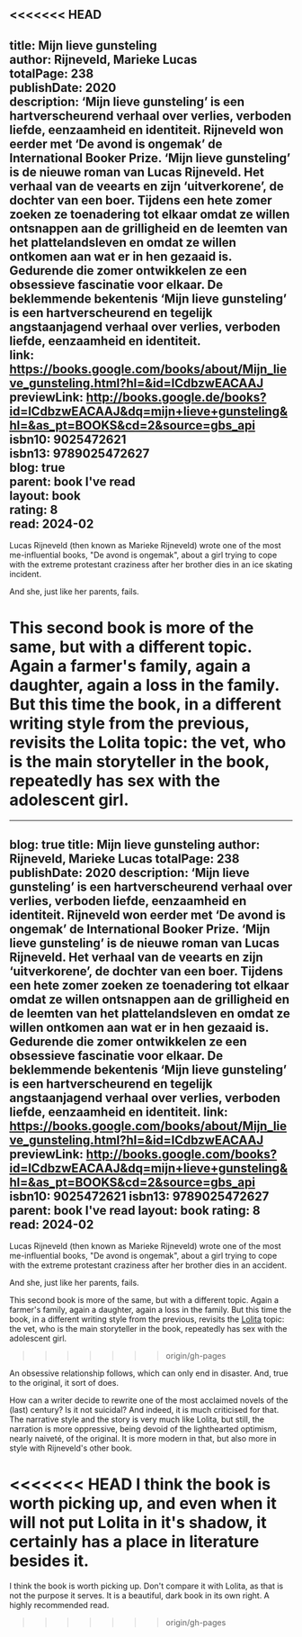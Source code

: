<<<<<<< HEAD
---  
title: Mijn lieve gunsteling  
author: Rijneveld, Marieke Lucas  
totalPage: 238  
publishDate: 2020  
description: ‘Mijn lieve gunsteling’ is een hartverscheurend verhaal over verlies, verboden liefde, eenzaamheid en identiteit. Rijneveld won eerder met ‘De avond is ongemak’ de International Booker Prize. ‘Mijn lieve gunsteling’ is de nieuwe roman van Lucas Rijneveld. Het verhaal van de veearts en zijn ‘uitverkorene’, de dochter van een boer. Tijdens een hete zomer zoeken ze toenadering tot elkaar omdat ze willen ontsnappen aan de grilligheid en de leemten van het plattelandsleven en omdat ze willen ontkomen aan wat er in hen gezaaid is. Gedurende die zomer ontwikkelen ze een obsessieve fascinatie voor elkaar. De beklemmende bekentenis ‘Mijn lieve gunsteling’ is een hartverscheurend en tegelijk angstaanjagend verhaal over verlies, verboden liefde, eenzaamheid en identiteit.  
link: https://books.google.com/books/about/Mijn_lieve_gunsteling.html?hl=&id=lCdbzwEACAAJ  
previewLink: http://books.google.de/books?id=lCdbzwEACAAJ&dq=mijn+lieve+gunsteling&hl=&as_pt=BOOKS&cd=2&source=gbs_api  
isbn10: 9025472621  
isbn13: 9789025472627  
blog: true  
parent: book I've read  
layout: book  
rating: 8  
read: 2024-02  
---  
  
Lucas Rijneveld (then known as Marieke Rijneveld) wrote one of the most me-influential books, "De avond is ongemak", about a girl trying to cope with the extreme protestant craziness after her brother dies in an ice skating incident.  
  
And she, just like her parents, fails.  
  
This second book is more of the same, but with a different topic. Again a farmer's family, again a daughter, again a loss in the family. But this time the book, in a different writing style from the previous, revisits the Lolita topic: the vet, who is the main storyteller in the book, repeatedly has sex with the adolescent girl.  
=======
---
blog: true
title: Mijn lieve gunsteling
author: Rijneveld, Marieke Lucas
totalPage: 238
publishDate: 2020
description: ‘Mijn lieve gunsteling’ is een hartverscheurend verhaal over verlies, verboden liefde, eenzaamheid en identiteit. Rijneveld won eerder met ‘De avond is ongemak’ de International Booker Prize. ‘Mijn lieve gunsteling’ is de nieuwe roman van Lucas Rijneveld. Het verhaal van de veearts en zijn ‘uitverkorene’, de dochter van een boer. Tijdens een hete zomer zoeken ze toenadering tot elkaar omdat ze willen ontsnappen aan de grilligheid en de leemten van het plattelandsleven en omdat ze willen ontkomen aan wat er in hen gezaaid is. Gedurende die zomer ontwikkelen ze een obsessieve fascinatie voor elkaar. De beklemmende bekentenis ‘Mijn lieve gunsteling’ is een hartverscheurend en tegelijk angstaanjagend verhaal over verlies, verboden liefde, eenzaamheid en identiteit.
link: https://books.google.com/books/about/Mijn_lieve_gunsteling.html?hl=&id=lCdbzwEACAAJ
previewLink: http://books.google.com/books?id=lCdbzwEACAAJ&dq=mijn+lieve+gunsteling&hl=&as_pt=BOOKS&cd=2&source=gbs_api
isbn10: 9025472621
isbn13: 9789025472627
parent: book I've read
layout: book
rating: 8
read: 2024-02
---
  
Lucas Rijneveld (then known as Marieke Rijneveld) wrote one of the most me-influential books, "De avond is ongemak", about a girl trying to cope with the extreme protestant craziness after her brother dies in an accident.  
  
And she, just like her parents, fails.  
  
This second book is more of the same, but with a different topic. Again a farmer's family, again a daughter, again a loss in the family. But this time the book, in a different writing style from the previous, revisits the [Lolita](./Vladimir%2520Nabokov,%2520Lolita.md#) topic: the vet, who is the main storyteller in the book, repeatedly has sex with the adolescent girl.  
>>>>>>> origin/gh-pages
  
An obsessive relationship follows, which can only end in disaster. And, true to the original, it sort of does.  
  
How can a writer decide to rewrite one of the most acclaimed novels of the (last) century? Is it not suicidal? And indeed, it is much criticised for that. The narrative style and the story is very much like Lolita, but still, the narration is more oppressive, being devoid of the lighthearted optimism, nearly naiveté, of the original. It is more modern in that, but also more in style with Rijneveld's other book.  
  
<<<<<<< HEAD
I think the book is worth picking up, and even when it will not put Lolita in it's shadow, it certainly has a place in literature besides it.
=======
I think the book is worth picking up.  Don't compare it with Lolita, as that is not the purpose it serves.  It is a beautiful, dark  book in its own right.  A highly recommended read.
>>>>>>> origin/gh-pages
